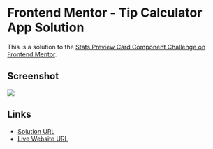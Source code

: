 # Frontend Mentor - Tip Calculator App Solution

This is a solution to the [Stats Preview Card Component Challenge on Frontend Mentor](https://www.frontendmentor.io/challenges/stats-preview-card-component-8JqbgoU62).

## Screenshot

![](screenshot.png)

## Links

-   [Solution URL](https://www.frontendmentor.io/solutions/stats-preview-card-component-using-flexbox-and-mobile-first-approach-q5be6tt4q)
-   [Live Website URL](https://sachkeerat2802.github.io/frontend-mentor/tip-calculator-app)
